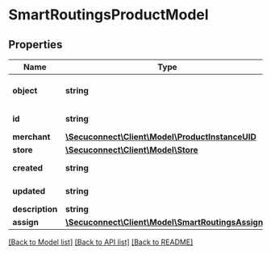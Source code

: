 # SmartRoutingsProductModel

## Properties
Name | Type | Description | Notes
------------ | ------------- | ------------- | -------------
**object** | **string** | Object of smart routing | 
**id** | **string** | Id of smart routing | 
**merchant** | [**\Secuconnect\Client\Model\ProductInstanceUID**](ProductInstanceUID.md) | Merchant | 
**store** | [**\Secuconnect\Client\Model\Store**](Store.md) | Store | 
**created** | **string** | Created at date | 
**updated** | **string** | Updated at date | 
**description** | **string** | Description | 
**assign** | [**\Secuconnect\Client\Model\SmartRoutingsAssign[]**](SmartRoutingsAssign.md) | Assign | 

[[Back to Model list]](../README.md#documentation-for-models) [[Back to API list]](../README.md#documentation-for-api-endpoints) [[Back to README]](../../README.md)


